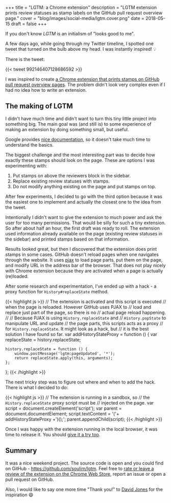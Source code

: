 +++
title = "LGTM: a Chrome extension"
description = "LGTM extension prints review statuses as stamp labels on the GitHub pull request overview page."
cover = "blog/images/social-media/lgtm.cover.png"
date = 2018-05-15
draft = false
+++

If you don't know *LGTM* is an initialism of "looks good to me".

A few days ago, while going through my Twitter timeline, I spotted one tweet that turned on the bulb above my head. I was instantly inspired! :bulb:

<!--more-->

There is the tweet:

{{< tweet 992146407128686592 >}}

I was inspired to create [a Chrome extension that prints stamps on GitHub pull request overview pages](https://chrome.google.com/webstore/detail/lgtm-looks-good-to-me/mbiaidjlljbijjfbeekcocinpfamgkcl). The problem didn't look very complex even if I had no idea how to write an extension.

## The making of LGTM

I didn't have much time and didn't want to turn this tiny little project into something big. The main goal was (and still is) to some experience of making an extension by doing something small, but useful.

Google provides [nice documentation](https://developer.chrome.com/extensions), so it doesn't take much time to understand the basics.

The biggest challenge and the most interesting part was to decide how exactly these stamps should look on the page. These are options I was experimenting with:

1. Put stamps on above the reviewers block in the sidebar.
2. Replace existing review statuses with stamps.
3. Do not modify anything existing on the page and put stamps on top.

After few experiments, I decided to go with the third option because it was the easiest one to implement and actually the closest one to the idea from the tweet.

Intentionally I didn't want to give the extension to much power and ask the user for too many permissions. That would be silly for such a tiny extension. So after about half an hour, the first draft was ready to roll. The extension used information already available on the page (existing review statuses in the sidebar) and printed stamps based on that information.

Results looked great, but then I discovered that the extension does print stamps in some cases. GitHub doesn't reload pages when one navigates through the website. It uses [pjax](https://github.com/defunkt/jquery-pjax) to load page parts, put them on the page, and modify URL in the address bar of the browser. That does not play nicely with Chrome extension because they are activated when a page is actually (re)loaded.

After some research and experimentation, I've ended up with a hack - a proxy function for `History#replaceState` method.

{{< highlight js >}}
// The extension is activated and this script is executed
// when the page is reloaded. However GitHub uses PJAX to
// load and replace just part of the page, so there is no
// actual page reload happening.
//
// Because PJAX is using `History.replaceState` and
// `History.popState` to manipulate URL and update
// the page parts, this scripts acts as a proxy
// for `History.replaceState`. It might look as a hack, but
// it is the best solution I have found so far.
var addHistoryStateProxy = function () {
    var replaceState = history.replaceState;

    history.replaceState = function () {
        window.postMessage('lgtm:pageUpdated', '*');
        return replaceState.apply(this, arguments);
    };
};
{{< /highlight >}}

The next tricky step was to figure out where and when to add the hack. There is what I decided to do:

{{< highlight js >}}
// The extension is running in a sandbox, so
// the `History.replaceState` proxy script must be
// injected on the page.
var script = document.createElement('script');
var parent = document.documentElement;
script.textContent = '('+ addHistoryStateProxy +')();';
parent.appendChild(script);
{{< /highlight >}}

Once I was happy with the extension running in the local browser, it was time to release it. You should [give it a try too](https://chrome.google.com/webstore/detail/lgtm-looks-good-to-me/mbiaidjlljbijjfbeekcocinpfamgkcl).

## Summary

It was a nice weekend project. The source code is open and you could find on GitHub - <https://github.com/soulim/lgtm>. Feel free to [rate or leave a review of the extension on the Chrome Web Store](https://chrome.google.com/webstore/detail/lgtm-looks-good-to-me/mbiaidjlljbijjfbeekcocinpfamgkcl/reviews), report an issue or open a pull request on GitHub.

Also, I would like to say one more time "Thank you!" to [David Jones](https://twitter.com/d_jones) for the inspiration :smile:
